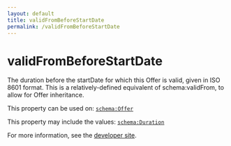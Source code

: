 ```yaml
---
layout: default
title: validFromBeforeStartDate
permalink: /validFromBeforeStartDate
---
```


# validFromBeforeStartDate
The duration before the startDate for which this Offer is valid, given in ISO 8601 format. This is a relatively-defined equivalent of schema:validFrom, to allow for Offer inheritance.

This property can be used on: [`schema:Offer`](https://schema.org/Offer)

This property may include the values: [`schema:Duration`](https://schema.org/Duration)

For more information, see the [developer site](https://developer.openactive.io/data-model/types/).